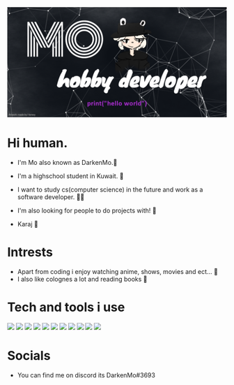 <img src="assets/banner.png" allign="center" />

# Hi human.

- I'm Mo also known as DarkenMo.:wave:

- I'm a highschool student in Kuwait. :school:

- I want to study cs(computer science) in the future and work as a software developer. :student:

- I'm also looking for people to do projects with! :handshake:

- Karaj :handshake:

# Intrests
- Apart from coding i enjoy watching anime, shows, movies and ect... :movie_camera:
- I also like colognes a lot and reading books :book:

# Tech and tools i use
![](https://img.shields.io/badge/Editor-VSC-informational?style=flat&logo=Visual-Studio-Code&logoColor=white&color=2bbc8a)
![](https://img.shields.io/badge/OS-Windows-informational?style=flat&logo=Windows&logoColor=white&color=2bbc8a)
![](https://img.shields.io/badge/OS-Linux-informational?style=flat&logo=Linux&logoColor=white&color=2bbc8a)
![](https://img.shields.io/badge/Code-Python-informational?style=flat&logo=Python&logoColor=white&color=2bbc8a)
![](https://img.shields.io/badge/Code-Javascript-informational?style=flat&logo=<JavaScript&logoColor=white&color=2bbc8a)
![](https://img.shields.io/badge/Code-Html/Css-informational?style=flat&logo=HTML5&logoColor=white&color=2bbc8a)
![](https://img.shields.io/badge/Hosting-null-informational?style=flat&color=red)
![](https://img.shields.io/badge/Tool-Django-informational?style=flat&logo=Django&logoColor=white&color=2bbc8a)
![](https://img.shields.io/badge/Tool-Docker-informational?style=flat&logo=Docker&logoColor=white&color=2bbc8a)
![](https://img.shields.io/badge/Tool-React-informational?style=flat&logo=React&logoColor=white&color=2bbc8a)
![](https://img.shields.io/badge/Tool-MySQL-informational?style=flat&logo=MySQL&logoColor=white&color=2bbc8a)


# Socials
- You can find me on discord its DarkenMo#3693
